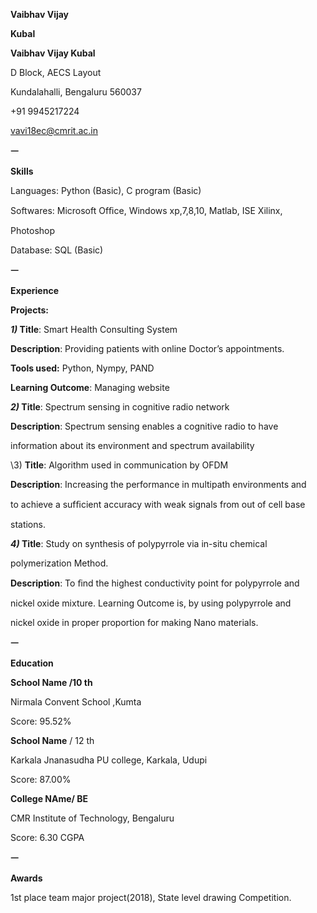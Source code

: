 ﻿

**Vaibhav Vijay**

**Kubal**

**Vaibhav Vijay Kubal**

D Block, AECS Layout

Kundalahalli, Bengaluru 560037

+91 9945217224

vavi18ec@cmrit.ac.in

**ㅡ**

**Skills**

Languages: Python (Basic), C program (Basic)

Softwares: Microsoft Ofﬁce, Windows xp,7,8,10, Matlab, ISE Xilinx,

Photoshop

Database: SQL (Basic)

**ㅡ**

**Experience**

**Projects:**

***1)* Title**: Smart Health Consulting System

**Description**: Providing patients with online Doctor’s appointments.

**Tools used:** Python, Nympy, PAND

**Learning Outcome**: Managing website

***2)* Title**: Spectrum sensing in cognitive radio network

**Description**: Spectrum sensing enables a cognitive radio to have

information about its environment and spectrum availability

\3) **Title**: Algorithm used in communication by OFDM

**Description**: Increasing the performance in multipath environments and

to achieve a sufﬁcient accuracy with weak signals from out of cell base

stations.

***4)* Title**: Study on synthesis of polypyrrole via in-situ chemical

polymerization Method.

**Description**: To ﬁnd the highest conductivity point for polypyrrole and

nickel oxide mixture. Learning Outcome is, by using polypyrrole and

nickel oxide in proper proportion for making Nano materials.

**ㅡ**

**Education**

**School Name /10 th**

Nirmala Convent School ,Kumta

Score: 95.52%

**School Name** / 12 th

Karkala Jnanasudha PU college, Karkala, Udupi

Score: 87.00%

**College NAme/ BE**

CMR Institute of Technology, Bengaluru

Score: 6.30 CGPA

**ㅡ**

**Awards**

1st place team major project(2018), State level drawing Competition.





